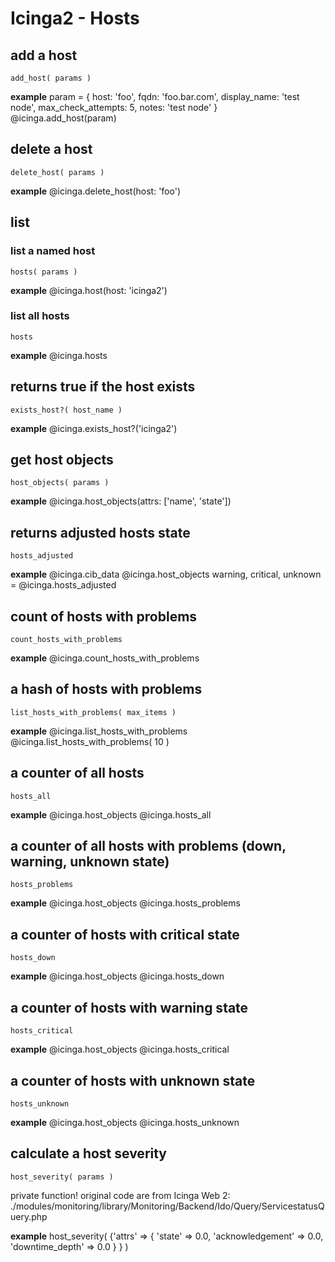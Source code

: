 # Icinga2 - Hosts

## add a host
    add_host( params )

**example**
    param = {
      host: 'foo',
      fqdn: 'foo.bar.com',
      display_name: 'test node',
      max_check_attempts: 5,
      notes: 'test node'
    }
    @icinga.add_host(param)


## delete a host
    delete_host( params )

**example**
    @icinga.delete_host(host: 'foo')


## list

### list a named host
    hosts( params )

**example**
    @icinga.host(host: 'icinga2')

### list all hosts
    hosts

**example**
    @icinga.hosts


## returns true if the host exists
    exists_host?( host_name )

**example**
    @icinga.exists_host?('icinga2')


## get host objects
    host_objects( params )

**example**
    @icinga.host_objects(attrs: ['name', 'state'])


## returns adjusted hosts state
    hosts_adjusted

**example**
    @icinga.cib_data
    @icinga.host_objects
    warning, critical, unknown = @icinga.hosts_adjusted


## count of hosts with problems
    count_hosts_with_problems

**example**
    @icinga.count_hosts_with_problems


## a hash of hosts with problems
    list_hosts_with_problems( max_items )

**example**
    @icinga.list_hosts_with_problems
    @icinga.list_hosts_with_problems( 10 )


## a counter of all hosts
    hosts_all

**example**
    @icinga.host_objects
    @icinga.hosts_all


## a counter of all hosts with problems (down, warning, unknown state)
    hosts_problems

**example**
    @icinga.host_objects
    @icinga.hosts_problems


## a counter of hosts with critical state
    hosts_down

**example**
    @icinga.host_objects
    @icinga.hosts_down


## a counter of hosts with warning state
    hosts_critical

**example**
    @icinga.host_objects
    @icinga.hosts_critical


## a counter of hosts with unknown state
    hosts_unknown

**example**
    @icinga.host_objects
    @icinga.hosts_unknown


## calculate a host severity
    host_severity( params )

private function!
original code are from Icinga Web 2: ./modules/monitoring/library/Monitoring/Backend/Ido/Query/ServicestatusQuery.php

**example**
    host_severity( {'attrs' => { 'state' => 0.0, 'acknowledgement' => 0.0, 'downtime_depth' => 0.0 } } )
